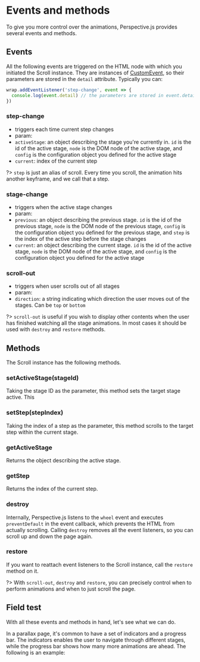 # Events and methods

To give you more control over the animations, Perspective.js provides several events and methods.

## Events

All the following events are triggered on the HTML node with which you initiated the Scroll instance. They are instances of [CustomEvent](https://developer.mozilla.org/en-US/docs/Web/API/CustomEvent), so their parameters are stored in the `detail` attribute. Typically you can:
```javascript
wrap.addEventListener('step-change', event => {
  console.log(event.detail) // the parameters are stored in event.detail
})
```

### step-change

- triggers each time current step changes
- param:
 - `activeStage`: an object describing the stage you're currently in. `id` is the id of the active stage, `node` is the DOM node of the active stage, and `config` is the configuration object you defined for the active stage
 - `current`: index of the current step

?> `step` is just an alias of scroll. Every time you scroll, the animation hits another keyframe, and we call that a step.

### stage-change

- triggers when the active stage changes
- param:
 - `previous`: an object describing the previous stage. `id` is the id of the previous stage, `node` is the DOM node of the previous stage, `config` is the configuration object you defined for the previous stage, and `step` is the index of the active step before the stage changes
 - `current`: an object describing the current stage. `id` is the id of the active stage, `node` is the DOM node of the active stage, and `config` is the configuration object you defined for the active stage

### scroll-out

- triggers when user scrolls out of all stages
- param:
 - `direction`: a string indicating which direction the user moves out of the stages. Can be `top` or `bottom`

?> `scroll-out` is useful if you wish to display other contents when the user has finished watching all the stage animations. In most cases it should be used with `destroy` and `restore` methods.

## Methods

The Scroll instance has the following methods.

### setActiveStage(stageId)
Taking the stage ID as the parameter, this method sets the target stage active. This

### setStep(stepIndex)
Taking the index of a step as the parameter, this method scrolls to the target step within the current stage.

### getActiveStage
Returns the object describing the active stage.

### getStep
Returns the index of the current step.

### destroy
Internally, Perspective.js listens to the `wheel` event and executes `preventDefault` in the event callback, which prevents the HTML from actually scrolling. Calling `destroy` removes all the event listeners, so you can scroll up and down the page again.

### restore
If you want to reattach event listeners to the Scroll instance, call the `restore` method on it.

?> With `scroll-out`, `destroy` and `restore`, you can precisely control when to perform animations and when to just scroll the page.

## Field test

With all these events and methods in hand, let's see what we can do.

In a parallax page, it's common to have a set of indicators and a progress bar. The indicators enables the user to navigate through different stages, while the progress bar shows how many more animations are ahead. The following is an example:

<script async src="//jsfiddle.net/leopoldthecuber/m22mypy5/1/embed/result/"></script>